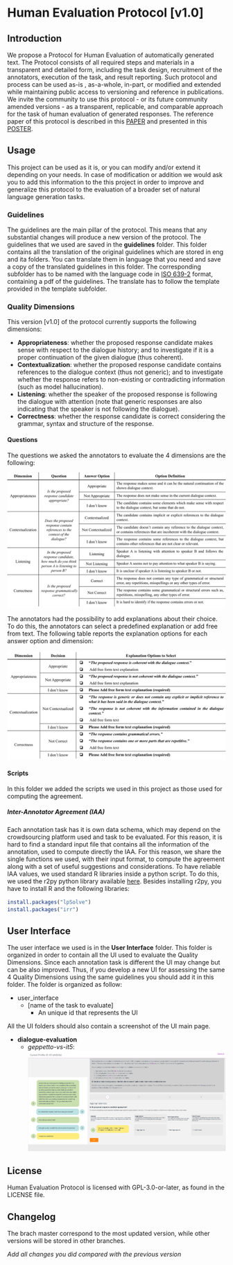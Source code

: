 # Human Evaluation Protocol [v1.0]
## Introduction
We propose a Protocol for Human Evaluation of automatically generated text. The Protocol consists of all required steps and materials in a transparent and detailed form, including the task design, recruitment of the annotators, execution of the task, and result reporting. Such protocol and process can be used as-is , as-a-whole, in-part, or modified and extended while maintaining public access to versioning and reference in publications. We invite the community to use this protocol - or its future community amended versions - as a transparent, replicable, and comparable approach for the task of human evaluation of generated responses. The reference paper of this protocol is described in this [PAPER](./paper.pdf) and presented in this [POSTER](./poster.pdf).

## Usage
This project can be used as it is, or you can modify and/or extend it depending on your needs. In case of modification or addition we would ask you to add this information to the this project in order to improve and generalize this protocol to the evaluation of a broader set of natural language generation tasks.
### Guidelines
The guidelines are the main pillar of the protocol. This means that any substantial changes will produce a new version of the protocol. The guidelines that we used are saved in the **guidelines** folder. This folder contains all the translation of the original guidelines which are stored in eng and ita folders. You can translate them in language that you need and save a copy of the translated guidelines in this folder. The corresponding subfolder has to be named with the language code in [ISO 639-2](https://en.wikipedia.org/wiki/ISO_639-2) format, containing a pdf of the guidelines. The translate has to follow the template provided in the template subfolder.
### Quality Dimensions
This version [v1.0] of the protocol currently supports the following dimensions:
- **Appropriateness**: whether the proposed response candidate makes sense with respect to the dialogue history; and to investigate if it is a proper continuation of the given dialogue (thus coherent).
- **Contextualization**: whether the proposed response candidate contains references to the dialogue context (thus not generic); and to investigate whether the response refers to non-existing or contradicting information (such as model hallucination).
- **Listening**: whether the speaker of the proposed response is following the dialogue with attention (note that generic responses are also indicating that the speaker is not following the dialogue).
- **Correctness**: whether the response candidate is correct considering the grammar, syntax and structure of the response.

#### Questions
The questions we asked the annotators to evaluate the 4 dimensions are the following:

![ExplanationQA](./img/QATable-1.png)

The annotators had the possibility to add explanations about their choice. To do this, the annotators can select a predefined explanation or add free from text. The following table reports the explanation options for each answer option and dimension:

![ExplanationQA](./img/ExplQA-1.png)

#### Scripts
In this folder we added the scripts we used in this project as those used for computing the agreement.
##### Inter-Annotator Agreement (IAA)
Each annotation task has it is own data schema, which may depend on the crowdsourcing platform used and task to be evaluated. For this reason, it is hard to find a standard input file that contains all the information of the annotation, used to compute directly the IAA. For this reason, we share the single functions we used, with their input format, to compute the agreement along with a set of useful suggestions and considerations. To have reliable IAA values, we used standard R libraries inside a python script. To do this, we used the r2py python library available [here](https://rpy2.github.io). Besides installing r2py, you have to install R and the following libraries:
```r
install.packages("lpSolve")
install.packages("irr")
```
## User Interface
The user interface we used is in the **User Interface** folder. This folder is organized in order to contain all the UI used to evaluate the Quality Dimensions. Since each annotation task is different the UI may change but can be also improved. Thus, if you develop a new UI for assessing the same 4 Quality Dimensions using the same guidelines you should add it in this folder. The folder is organized as follow:
- user_interface
  - [name of the task to evaluate]
    - An unique id that represents the UI

All the UI folders should also contain a screenshot of the UI main page.

- **dialogue-evaluation**
  - *geppetto-vs-it5*: ![gvst5](./user_interface/dialogue-evaluation/geppetto-vs-it5/img/screen.png)

## License
Human Evaluation Protocol is licensed with GPL-3.0-or-later, as found in the LICENSE file.
## Changelog
The brach master correspond to the most updated version, while other versions will be stored in other branches.

*Add all changes you did compared with the previous version*
